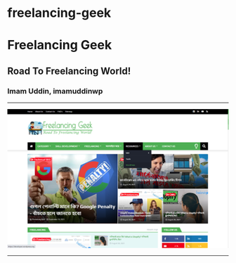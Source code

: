 # freelancing-geek
<h1>Freelancing Geek</h1>
<h2>Road To Freelancing World! </h2>
<h3>Imam Uddin, imamuddinwp</h3>
<hr>
<a href="https://freelancing-geek.blogspot.com" target="_blank"> <img src="https://github.com/imamuddinwp/freelancing-geek/blob/main/freelancing-geek-imamuddinwp-.png" alt="freelancing-geek-imamuddinwp-imamuddin" /></a>
<hr>
